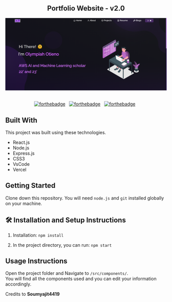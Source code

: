<h2 align="center">
  Portfolio Website - v2.0<br/>
</h2>
<div align="center">
  <img alt="Demo" src="./Images/landing.png" />
</div>

<br/>

<center>

[![forthebadge](https://forthebadge.com/images/badges/built-with-love.svg)](https://forthebadge.com) &nbsp;
[![forthebadge](https://forthebadge.com/images/badges/made-with-javascript.svg)](https://forthebadge.com) &nbsp;
[![forthebadge](https://forthebadge.com/images/badges/open-source.svg)](https://forthebadge.com) &nbsp;

</center>


## Built With

This project was built using these technologies.

- React.js
- Node.js
- Express.js
- CSS3
- VsCode
- Vercel


## Getting Started

Clone down this repository. You will need `node.js` and `git` installed globally on your machine.

## 🛠 Installation and Setup Instructions

1. Installation: `npm install`

2. In the project directory, you can run: `npm start`


## Usage Instructions

Open the project folder and Navigate to `/src/components/`. <br/>
You will find all the components used and you can edit your information accordingly.

Credits to  **Soumyajit4419**

